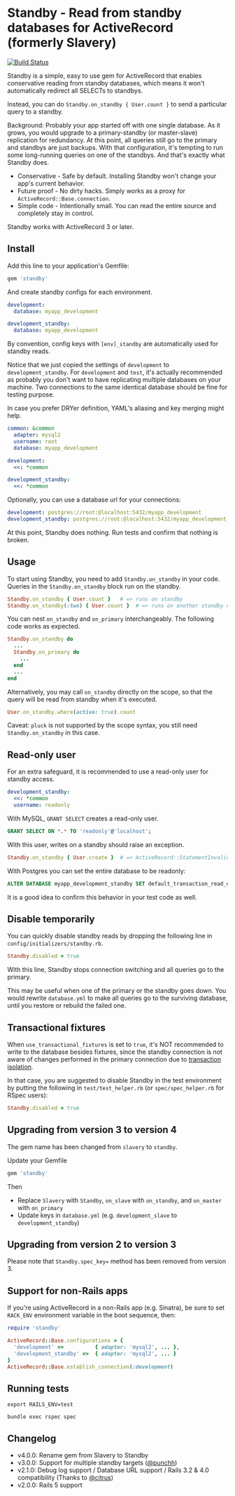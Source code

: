 # Standby - Read from standby databases for ActiveRecord (formerly Slavery)

[![Build Status](https://travis-ci.org/kenn/standby.svg)](https://travis-ci.org/kenn/standby)

Standby is a simple, easy to use gem for ActiveRecord that enables conservative reading from standby databases, which means it won't automatically redirect all SELECTs to standbys.

Instead, you can do `Standby.on_standby { User.count }` to send a particular query to a standby.

Background: Probably your app started off with one single database. As it grows, you would upgrade to a primary-standby (or master-slave) replication for redundancy. At this point, all queries still go to the primary and standbys are just backups. With that configuration, it's tempting to run some long-running queries on one of the standbys. And that's exactly what Standby does.

* Conservative - Safe by default. Installing Standby won't change your app's current behavior.
* Future proof - No dirty hacks. Simply works as a proxy for `ActiveRecord::Base.connection`.
* Simple code - Intentionally small. You can read the entire source and completely stay in control.

Standby works with ActiveRecord 3 or later.

## Install

Add this line to your application's Gemfile:

```ruby
gem 'standby'
```

And create standby configs for each environment.

```yaml
development:
  database: myapp_development

development_standby:
  database: myapp_development
```

By convention, config keys with `[env]_standby` are automatically used for standby reads.

Notice that we just copied the settings of `development` to `development_standby`. For `development` and `test`, it's actually recommended as probably you don't want to have replicating multiple databases on your machine. Two connections to the same identical database should be fine for testing purpose.

In case you prefer DRYer definition, YAML's aliasing and key merging might help.

```yaml
common: &common
  adapter: mysql2
  username: root
  database: myapp_development

development:
  <<: *common

development_standby:
  <<: *common
```

Optionally, you can use a database url for your connections:

```yaml
development: postgres://root:@localhost:5432/myapp_development
development_standby: postgres://root:@localhost:5432/myapp_development_standby
```

At this point, Standby does nothing. Run tests and confirm that nothing is broken.

## Usage

To start using Standby, you need to add `Standby.on_standby` in your code. Queries in the `Standby.on_standby` block run on the standby.

```ruby
Standby.on_standby { User.count }   # => runs on standby
Standby.on_standby(:two) { User.count }  # => runs on another standby configured as `development_standby_two`
```

You can nest `on_standby` and `on_primary` interchangeably. The following code works as expected.

```ruby
Standby.on_standby do
  ...
  Standby.on_primary do
    ...
  end
  ...
end
```

Alternatively, you may call `on_standby` directly on the scope, so that the query will be read from standby when it's executed.

```ruby
User.on_standby.where(active: true).count
```

Caveat: `pluck` is not supported by the scope syntax, you still need `Standby.on_standby` in this case.

## Read-only user

For an extra safeguard, it is recommended to use a read-only user for standby access.

```yaml
development_standby:
  <<: *common
  username: readonly
```

With MySQL, `GRANT SELECT` creates a read-only user.

```SQL
GRANT SELECT ON *.* TO 'readonly'@'localhost';
```

With this user, writes on a standby should raise an exception.

```ruby
Standby.on_standby { User.create }  # => ActiveRecord::StatementInvalid: Mysql2::Error: INSERT command denied...
```

With Postgres you can set the entire database to be readonly:

```SQL
ALTER DATABASE myapp_development_standby SET default_transaction_read_only = true;
```

It is a good idea to confirm this behavior in your test code as well.

## Disable temporarily

You can quickly disable standby reads by dropping the following line in `config/initializers/standby.rb`.

```ruby
Standby.disabled = true
```

With this line, Standby stops connection switching and all queries go to the primary.

This may be useful when one of the primary or the standby goes down. You would rewrite `database.yml` to make all queries go to the surviving database, until you restore or rebuild the failed one.

## Transactional fixtures

When `use_transactional_fixtures` is set to `true`, it's NOT recommended to
write to the database besides fixtures, since the standby connection is not aware
of changes performed in the primary connection due to [transaction isolation](https://en.wikipedia.org/wiki/Isolation_(database_systems)).

In that case, you are suggested to disable Standby in the test environment by
putting the following in `test/test_helper.rb`
(or `spec/spec_helper.rb` for RSpec users):

```ruby
Standby.disabled = true
```

## Upgrading from version 3 to version 4

The gem name has been changed from `slavery` to `standby`.

Update your Gemfile

```ruby
gem 'standby'
```

Then

* Replace `Slavery` with `Standby`, `on_slave` with `on_standby`, and `on_master` with `on_primary`
* Update keys in `database.yml` (e.g. `development_slave` to `development_standby`)

## Upgrading from version 2 to version 3

Please note that `Standby.spec_key=` method has been removed from version 3.

## Support for non-Rails apps

If you're using ActiveRecord in a non-Rails app (e.g. Sinatra), be sure to set `RACK_ENV` environment variable in the boot sequence, then:

```ruby
require 'standby'

ActiveRecord::Base.configurations = {
  'development' =>          { adapter: 'mysql2', ... },
  'development_standby' =>  { adapter: 'mysql2', ... }
}
ActiveRecord::Base.establish_connection(:development)
```

## Running tests

```shell
export RAILS_ENV=test

bundle exec rspec spec
```

## Changelog

* v4.0.0: Rename gem from Slavery to Standby
* v3.0.0: Support for multiple standby targets ([@punchh](https://github.com/punchh))
* v2.1.0: Debug log support / Database URL support / Rails 3.2 & 4.0 compatibility (Thanks to [@citrus](https://github.com/citrus))
* v2.0.0: Rails 5 support
